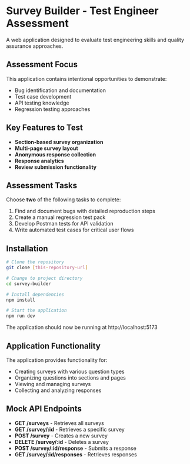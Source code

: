 # Survey Builder - Test Engineer Assessment

A web application designed to evaluate test engineering skills and quality assurance approaches.

## Assessment Focus

This application contains intentional opportunities to demonstrate:
- Bug identification and documentation
- Test case development
- API testing knowledge
- Regression testing approaches

## Key Features to Test

- **Section-based survey organization**
- **Multi-page survey layout**
- **Anonymous response collection**
- **Response analytics**
- **Review submission functionality**

## Assessment Tasks

Choose **two** of the following tasks to complete:

1. Find and document bugs with detailed reproduction steps
2. Create a manual regression test pack
3. Develop Postman tests for API validation
4. Write automated test cases for critical user flows

## Installation

```bash
# Clone the repository
git clone [this-repository-url]

# Change to project directory
cd survey-builder

# Install dependencies
npm install

# Start the application
npm run dev
```

The application should now be running at http://localhost:5173

## Application Functionality

The application provides functionality for:
- Creating surveys with various question types
- Organizing questions into sections and pages
- Viewing and managing surveys
- Collecting and analyzing responses

## Mock API Endpoints

- **GET /surveys** - Retrieves all surveys
- **GET /survey/:id** - Retrieves a specific survey
- **POST /survey** - Creates a new survey
- **DELETE /survey/:id** - Deletes a survey
- **POST /survey/:id/response** - Submits a response
- **GET /survey/:id/responses** - Retrieves responses